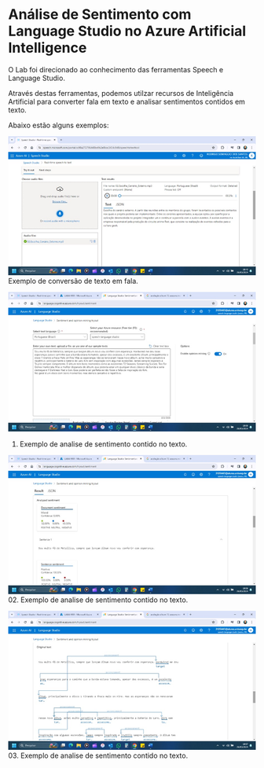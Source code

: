 # Análise de Sentimento com Language Studio no Azure Artificial Intelligence
O Lab foi direcionado ao conhecimento das ferramentas Speech e Language Studio.  

Através destas ferramentas, podemos utilzar recursos de Inteligência Artificial para converter fala em texto e analisar sentimentos contidos em texto.  

Abaixo estão alguns exemplos:  

![img01](Inputs/exemplo_01.jpg)  
Exemplo de conversão de texto em fala.

![img01](Inputs/exemplo_02.jpg)  
01. Exemplo de analise de sentimento contido no texto.

![img01](Inputs/exemplo_03.jpg)  
02. Exemplo de analise de sentimento contido no texto.

![img01](Inputs/exemplo_04.jpg)  
03. Exemplo de analise de sentimento contido no texto.
